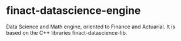 # finact-datascience-engine
Data Science and Math engine, oriented to Finance and Actuarial.
It is based on the C++ libraries finact-datascience-lib.
